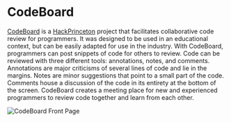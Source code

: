 CodeBoard
=========

[CodeBoard](http://www.code-board.com/) is a [HackPrinceton](http://hackprinceton.com/) project that facilitates collaborative code review for programmers. It was designed to be used in an educational context, but can be easily adapted for use in the industry. With CodeBoard, programmers can post snippets of code for others to review. Code can be reviewed with three different tools: annotations, notes, and comments. Annotations are major criticisms of several lines of code and lie in the margins. Notes are minor suggestions that point to a small part of the code. Comments house a discussion of the code in its entirety at the bottom of the screen. CodeBoard creates a meeting place for new and experienced programmers to review code together and learn from each other.

![CodeBoard Front Page](http://i57.tinypic.com/30ry4j9.png "CodeBoard Front Page")